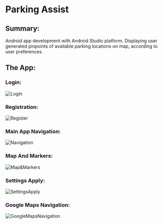 # Parking Assist

## Summary:
Android app development with Android Studio platform. 
Displaying user generated pinpoints of available parking locations on map, according to user preferences.<br />

## The App:

### Login:
![Login](https://github.com/nqoy/Parking-Assist-AndroidApp/blob/main/Login.png)

### Registration:
![Register](https://github.com/nqoy/Parking-Assist-AndroidApp/blob/main/Register.png)

### Main App Navigation:
![Navigation](https://github.com/nqoy/Parking-Assist-AndroidApp/blob/main/Navigation.png)

### Map And Markers:
![Map&Markers](https://github.com/nqoy/Parking-Assist-AndroidApp/blob/main/Map%26Markers.png)

### Settings Apply:
![SettingsApply](https://github.com/nqoy/Parking-Assist-AndroidApp/blob/main/SettingsApply.png)

### Google Maps Navigation:
![GoogleMapsNavigation](https://github.com/nqoy/Parking-Assist-AndroidApp/blob/main/GoogleMapsNavigation.png)
